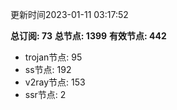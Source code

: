 更新时间2023-01-11 03:17:52

**总订阅: 73**
**总节点: 1399**
**有效节点: 442**
- trojan节点: 95
- ss节点: 192
- v2ray节点: 153
- ssr节点: 2
